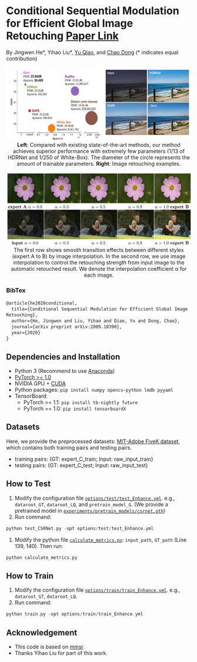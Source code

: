 # Conditional Sequential Modulation for Efficient Global Image Retouching [Paper Link](http://www.ecva.net/papers/eccv_2020/papers_ECCV/papers/123580664.pdf)
By Jingwen He*, Yihao Liu*, [Yu Qiao](http://mmlab.siat.ac.cn/yuqiao/), and [Chao Dong](https://scholar.google.com.hk/citations?user=OSDCB0UAAAAJ&hl=en) (* indicates equal contribution)


<p align="center"> 
  
  <img height="200"  src="figures/csrnet_fig1.png">
<b>Left</b>: Compared with existing state-of-the-art methods, our method achieves
superior performance with extremely few parameters (1/13 of HDRNet and 1/250
of White-Box). The diameter of the circle represents the amount of trainable
parameters. <b>Right</b>: Image retouching examples. 

</p>


<p align="center"> 
  
  <img height="200" src="figures/csrnet_fig6.png">
The first row shows smooth transition effects between different styles (expert A
to B) by image interpolation. In the second row, we use image interpolation to control
the retouching strength from input image to the automatic retouched result. We denote
the interpolation coefficient α for each image.
</p>

### BibTex
    @article{he2020conditional,
      title={Conditional Sequential Modulation for Efficient Global Image Retouching},
      author={He, Jingwen and Liu, Yihao and Qiao, Yu and Dong, Chao},
      journal={arXiv preprint arXiv:2009.10390},
      year={2020}
    }


## Dependencies and Installation

- Python 3 (Recommend to use [Anaconda](https://www.anaconda.com/download/#linux))
- [PyTorch >= 1.0](https://pytorch.org/)
- NVIDIA GPU + [CUDA](https://developer.nvidia.com/cuda-downloads)
- Python packages: `pip install numpy opencv-python lmdb pyyaml`
- TensorBoard:
  - PyTorch >= 1.1: `pip install tb-nightly future`
  - PyTorch == 1.0: `pip install tensorboardX`


## Datasets

Here, we provide the preprocessed datasets: [MIT-Adobe FiveK dataset](https://drive.google.com/drive/folders/1qrGLFzW7RBlBO1FqgrLPrq9p2_p11ZFs?usp=sharing), which contains both training pairs and testing pairs.
- training pairs: {GT: expert_C_train; Input: raw_input_train}
- testing pairs: {GT: expert_C_test; Input: raw_input_test}

## How to Test
1. Modify the configuration file [`options/test/test_Enhance.yml`](codes/options/test/test_Enhance.yml). e.g., `dataroot_GT`, `dataroot_LQ`, and `pretrain_model_G`.
(We provide a pretrained model in [`experiments/pretrain_models/csrnet.pth`](experiments/pretrain_models/))
1. Run command:
```c++
python test_CSRNet.py -opt options/test/test_Enhance.yml
```
1. Modify the python file [`calculate_metrics.py`](codes/calculate_metrics.py): `input_path`, `GT_path` (Line 139, 140). Then run:
```c++
python calculate_metrics.py
```

## How to Train
1. Modify the configuration file [`options/train/train_Enhance.yml`](codes/options/train/train_Enhance.yml). e.g., `dataroot_GT`, `dataroot_LQ`.
1. Run command:
```c++
python train.py -opt options/train/train_Enhance.yml
```

## Acknowledgement

- This code is based on [mmsr](https://github.com/open-mmlab/mmsr). 
- Thanks Yihao Liu for part of this work.
